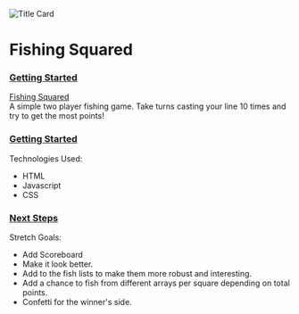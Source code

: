 ![Title Card](https://imgur.com/a/QsfTiBm)

# Fishing Squared

### <ins>Getting Started</ins>
[Fishing Squared]()
</br>
A simple two player fishing game. Take turns casting your line 10 times and try to get the most points!

### <ins>Getting Started</ins>
Technologies Used:
- HTML
- Javascript
- CSS

### <ins>Next Steps</ins>
Stretch Goals:
- Add Scoreboard
- Make it look better.
- Add to the fish lists to make them more robust and interesting.
- Add a chance to fish from different arrays per square depending on total points.
- Confetti for the winner's side.